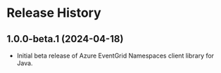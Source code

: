 # Release History

## 1.0.0-beta.1 (2024-04-18)

- Initial beta release of Azure EventGrid Namespaces client library for Java.

